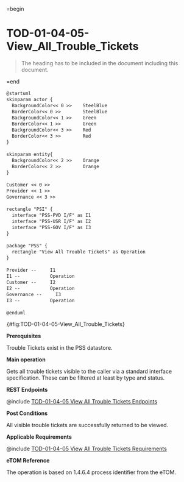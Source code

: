 =begin

# TOD-01-04-05-View_All_Trouble_Tickets

> The heading has to be included in the document including this document.

=end

```plantuml
@startuml
skinparam actor {
  BackgroundColor<< 0 >> 	SteelBlue
  BorderColor<< 0 >> 		SteelBlue
  BackgroundColor<< 1 >> 	Green
  BorderColor<< 1 >> 		Green
  BackgroundColor<< 3 >> 	Red
  BorderColor<< 3 >> 		Red
}

skinparam entity{
  BackgroundColor<< 2 >> 	Orange
  BorderColor<< 2 >> 		Orange
}

Customer << 0 >>
Provider << 1 >> 
Governance << 3 >> 

rectangle "PSI" {
  interface "PSS-PVD I/F" as I1
  interface "PSS-USR I/F" as I2
  interface "PSS-GOV I/F" as I3
}

package "PSS" {
  rectangle "View All Trouble Tickets" as Operation
}

Provider --	    I1
I1 --           Operation
Customer --     I2
I2 --           Operation
Governance --     I3
I3 --           Operation

@enduml

```

![TOD-01-04-05: View All Trouble Tickets](../../common/pixel.png){#fig:TOD-01-04-05-View_All_Trouble_Tickets}

**Prerequisites**

Trouble Tickets exist in the PSS datastore.

**Main operation**

Gets all trouble tickets visible to the caller via a standard interface specification.
These can be filtered at least by type and status.

**REST Endpoints**

@include [TOD-01-04-05 View All Trouble Tickets Endpoints](endpoints/TOD-01-04-05-View_All_Trouble_Tickets-endpoints.md)

**Post Conditions**

All visible trouble tickets are successfully returned to be viewed.

**Applicable Requirements**

@include [TOD-01-04-05 View All Trouble Tickets Requirements](requirements/TOD-01-04-05-View_All_Trouble_Tickets-requirements.md)

**eTOM Reference**

The operation is based on 1.4.6.4 process identifier from the eTOM.
